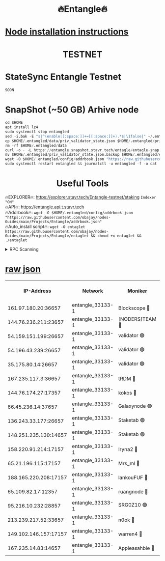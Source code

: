 <h1 align="center"> 🔥Entangle🔥</h1>

[Node installation instructions](https://github.com/obajay/nodes-Guides/tree/main/Projects/Entangle)
=

<h1 align="center"> TESTNET</h1>

# StateSync Entangle Testnet
```python
SOON
```
# SnapShot (~50 GB) Arhive node
```python
cd $HOME
apt install lz4
sudo systemctl stop entangled
sed -i.bak -E "s|^(enable[[:space:]]+=[[:space:]]+).*$|\1false|" ~/.entangled/config/config.toml
cp $HOME/.entangled/data/priv_validator_state.json $HOME/.entangled/priv_validator_state.json.backup
rm -rf $HOME/.entangled/data
curl -o - -L https://entangle.snapshot.stavr.tech/entagle/entagle-snap.tar.lz4 | lz4 -c -d - | tar -x -C $HOME/.entangled --strip-components 2
mv $HOME/.entangled/priv_validator_state.json.backup $HOME/.entangled/data/priv_validator_state.json
wget -O $HOME/.entangled/config/addrbook.json "https://raw.githubusercontent.com/obajay/nodes-Guides/main/Projects/Entangle/addrbook.json"
sudo systemctl restart entangled && journalctl -u entangled -f -o cat
```
 <h1 align="center"> Useful Tools</h1>
 
🔥EXPLORER🔥: https://explorer.stavr.tech/Entangle-testnet/staking        `Indexer "ON"` \
🔥API🔥:      https://entangle.api.t.stavr.tech \
🔥Addrbook🔥: ```wget -O $HOME/.entangled/config/addrbook.json "https://raw.githubusercontent.com/obajay/nodes-Guides/main/Projects/Entangle/addrbook.json"``` \
🔥Auto_install script🔥:  `wget -O entaglet https://raw.githubusercontent.com/obajay/nodes-Guides/main/Projects/Entangle/entaglet && chmod +x entaglet && ./entaglet`


<details>
<summary>RPC Scanning</summary>

<h2 align="center"> We scan nodes in real time every 4 hours. And we provide the final result of RPC endpoints.
We cannot influence the operation of these nodes in any way. </h2>


```python
If Voting Power is higher than 0 --> then the Node is a validator of the network and may be subject to attack and be a potential threat to the chain.
```
```python
We marked such validators with a red symbol
```

</details>

[raw json](https://rpc-check.entangt.stavr.tech/entangt/rpc-entangt-result.json)
=


<table><tr><th>IP-Address</th><th>Network</th><th>Moniker</th><th>Latest Block Height</th><th>Earliest Block Height</th><th>Catching Up</th><th>Tx Index</th><th>Voting Power</th><th>Scan Time</th></tr><tr><td>161.97.180.20:36657</td><td>entangle_33133-1</td><td>Blockscope 🔴</td><td>1092800</td><td>1</td><td>False</td><td>off</td><td>259586473635098</td><td>2023-12-13T10:11:34.684319573UTC</td></tr><tr><td>144.76.236.211:23657</td><td>entangle_33133-1</td><td>[NODERS]TEAM 🔴</td><td>1092802</td><td>1</td><td>False</td><td>off</td><td>47049700500000000</td><td>2023-12-13T10:11:46.958231985UTC</td></tr><tr><td>54.159.151.199:26657</td><td>entangle_33133-1</td><td>validator 🟢</td><td>1092804</td><td>1</td><td>False</td><td>on</td><td>0</td><td>2023-12-13T10:11:54.955652667UTC</td></tr><tr><td>54.196.43.239:26657</td><td>entangle_33133-1</td><td>validator 🟢</td><td>1092804</td><td>1</td><td>False</td><td>on</td><td>0</td><td>2023-12-13T10:11:55.590439013UTC</td></tr><tr><td>35.175.80.14:26657</td><td>entangle_33133-1</td><td>validator 🟢</td><td>1092804</td><td>1</td><td>False</td><td>on</td><td>0</td><td>2023-12-13T10:11:57.470678875UTC</td></tr><tr><td>167.235.117.3:36657</td><td>entangle_33133-1</td><td>tRDM 🔴</td><td>1092804</td><td>1</td><td>False</td><td>on</td><td>56719660338000</td><td>2023-12-13T10:11:57.717437137UTC</td></tr><tr><td>144.76.174.27:17357</td><td>entangle_33133-1</td><td>kokos 🔴</td><td>1092801</td><td>145001</td><td>False</td><td>on</td><td>89890100000000</td><td>2023-12-13T10:11:44.232073122UTC</td></tr><tr><td>66.45.236.14:37657</td><td>entangle_33133-1</td><td>Galaxynode 🟢</td><td>1092802</td><td>654001</td><td>False</td><td>on</td><td>0</td><td>2023-12-13T10:11:49.801577714UTC</td></tr><tr><td>136.243.33.177:26657</td><td>entangle_33133-1</td><td>Staketab 🟢</td><td>1092802</td><td>660001</td><td>False</td><td>on</td><td>0</td><td>2023-12-13T10:11:49.235032529UTC</td></tr><tr><td>148.251.235.130:14657</td><td>entangle_33133-1</td><td>Staketab 🟢</td><td>1092799</td><td>660801</td><td>False</td><td>on</td><td>0</td><td>2023-12-13T10:11:32.375020443UTC</td></tr><tr><td>158.220.91.214:17157</td><td>entangle_33133-1</td><td>Iryna2 🔴</td><td>1092804</td><td>704001</td><td>False</td><td>on</td><td>166890937000019</td><td>2023-12-13T10:11:55.943301479UTC</td></tr><tr><td>65.21.196.115:17157</td><td>entangle_33133-1</td><td>Mrs_ml 🔴</td><td>1092800</td><td>720001</td><td>False</td><td>on</td><td>715653946500000</td><td>2023-12-13T10:11:39.508582881UTC</td></tr><tr><td>188.165.220.208:17157</td><td>entangle_33133-1</td><td>lankouFUF 🔴</td><td>1092801</td><td>725001</td><td>False</td><td>on</td><td>180899900000002</td><td>2023-12-13T10:11:39.803719514UTC</td></tr><tr><td>65.109.82.17:12357</td><td>entangle_33133-1</td><td>ruangnode 🔴</td><td>1092800</td><td>806001</td><td>False</td><td>off</td><td>252606232826436</td><td>2023-12-13T10:11:35.046790586UTC</td></tr><tr><td>95.216.10.232:28857</td><td>entangle_33133-1</td><td>SRG0Z10 🟢</td><td>1092799</td><td>842001</td><td>False</td><td>off</td><td>0</td><td>2023-12-13T10:11:32.128641944UTC</td></tr><tr><td>213.239.217.52:33657</td><td>entangle_33133-1</td><td>n0ok 🔴</td><td>1092804</td><td>992804</td><td>False</td><td>off</td><td>46574292273662988</td><td>2023-12-13T10:11:54.238457835UTC</td></tr><tr><td>149.102.146.157:17157</td><td>entangle_33133-1</td><td>warren4 🔴</td><td>1092802</td><td>1054001</td><td>False</td><td>on</td><td>151480740514179</td><td>2023-12-13T10:11:46.663338308UTC</td></tr><tr><td>167.235.14.83:14657</td><td>entangle_33133-1</td><td>Appieasahbie 🔴</td><td>1092804</td><td>1076001</td><td>False</td><td>on</td><td>44568809900999996</td><td>2023-12-13T10:11:56.282974366UTC</td></tr></table>
